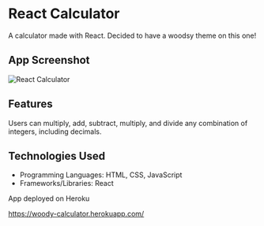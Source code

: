 # React Calculator

A calculator made with React. Decided to have a woodsy theme on this one!

## App Screenshot

![React Calculator](https://user-images.githubusercontent.com/62581000/125372784-ed6afd00-e351-11eb-8016-d6981684b3d5.png)

## Features

Users can multiply, add, subtract, multiply, and divide any combination of integers, including decimals.

## Technologies Used

- Programming Languages: HTML, CSS, JavaScript
- Frameworks/Libraries: React

App deployed on Heroku

https://woody-calculator.herokuapp.com/
